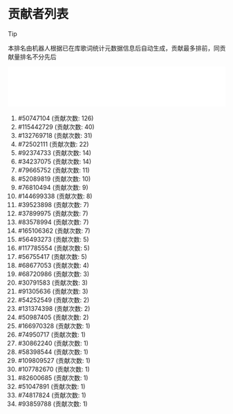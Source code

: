 # 贡献者列表

> [!TIP]
> 本排名由机器人根据已在库歌词统计元数据信息后自动生成，贡献最多排前，同贡献量排名不分先后

![贡献者头像画廊](./CONTRIBUTORS.svg)

1. #50747104 (贡献次数: 126)
2. #115442729 (贡献次数: 40)
3. #132769718 (贡献次数: 31)
4. #72502111 (贡献次数: 22)
5. #92374733 (贡献次数: 14)
6. #34237075 (贡献次数: 14)
7. #79665752 (贡献次数: 11)
8. #52089819 (贡献次数: 10)
9. #76810494 (贡献次数: 9)
10. #144699338 (贡献次数: 8)
11. #39523898 (贡献次数: 7)
12. #37899975 (贡献次数: 7)
13. #83578994 (贡献次数: 7)
14. #165106362 (贡献次数: 7)
15. #56493273 (贡献次数: 5)
16. #117785554 (贡献次数: 5)
17. #56755417 (贡献次数: 5)
18. #68677053 (贡献次数: 4)
19. #68720986 (贡献次数: 3)
20. #30791583 (贡献次数: 3)
21. #91305636 (贡献次数: 3)
22. #54252549 (贡献次数: 2)
23. #131374398 (贡献次数: 2)
24. #50987405 (贡献次数: 2)
25. #166970328 (贡献次数: 1)
26. #74950717 (贡献次数: 1)
27. #30862240 (贡献次数: 1)
28. #58398544 (贡献次数: 1)
29. #109809527 (贡献次数: 1)
30. #107782670 (贡献次数: 1)
31. #82600685 (贡献次数: 1)
32. #51047891 (贡献次数: 1)
33. #74817824 (贡献次数: 1)
34. #93859788 (贡献次数: 1)
